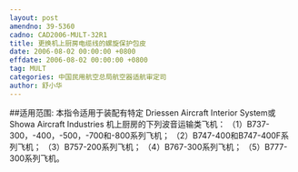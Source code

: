 ```yaml
---
layout: post
amendno: 39-5360
cadno: CAD2006-MULT-32R1
title: 更换机上厨房电缆线的螺旋保护包皮
date: 2006-08-02 00:00:00 +0800
effdate: 2006-08-02 00:00:00 +0800
tag: MULT
categories: 中国民用航空总局航空器适航审定司
author: 舒小华
---
```


##适用范围:
本指令适用于装配有特定 Driessen Aircraft Interior System或Showa Aircraft Industries 机上厨房的下列波音运输类飞机：
（1）B737-300，-400，-500，-700和-800系列飞机；
（2）B747-400和B747-400F系列飞机；
（3）B757-200系列飞机；
（4）B767-300系列飞机；
（5）B777-300系列飞机。

